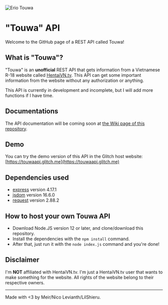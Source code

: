 ![Erio Touwa](https://static.wikia.nocookie.net/denpaonna/images/8/84/Erio_Touwa_2.jpg/revision/latest?cb=20180226170827)

# "Touwa" API
Welcome to the GitHub page of a REST API called Touwa!

## What is "Touwa"?
"Touwa" is an **unofficial** REST API that gets information from a Vietnamese R-18 website called [HentaiVN.tv](https://hentaivn.tv). This API can get some important information from the website without any authorization or anything.

This API is currently in development and incomplete, but I will add more functions if I have time.

## Documentations
The API documentation will be coming soon at [the Wiki page of this repository](https://github.com/LilShieru/Touwa/wiki).

## Demo
You can try the demo version of this API in the Glitch host website:
[https://touwaapi.glitch.me](https://touwaapi.glitch.me)

## Dependencies used
* [express](https://www.npmjs.com/package/express) version 4.17.1
* [jsdom](https://www.npmjs.com/package/jsdom) version 16.6.0
* [request](https://www.npmjs.com/package/request) version 2.88.2

## How to host your own Touwa API
* Download Node.JS version 12 or later, and clone/download this repository.
* Install the dependencies with the `npm install` command.
* After that, just run it with the `node index.js` command and you're done!

## Disclaimer
I'm **NOT** affiliated with HentaiVN.tv. I'm just a HentaiVN.tv user that wants to make something for the website. All rights of the website belong to their respective owners.

------------------------------

Made with <3 by Meir/Nico Levianth/LilShieru.
